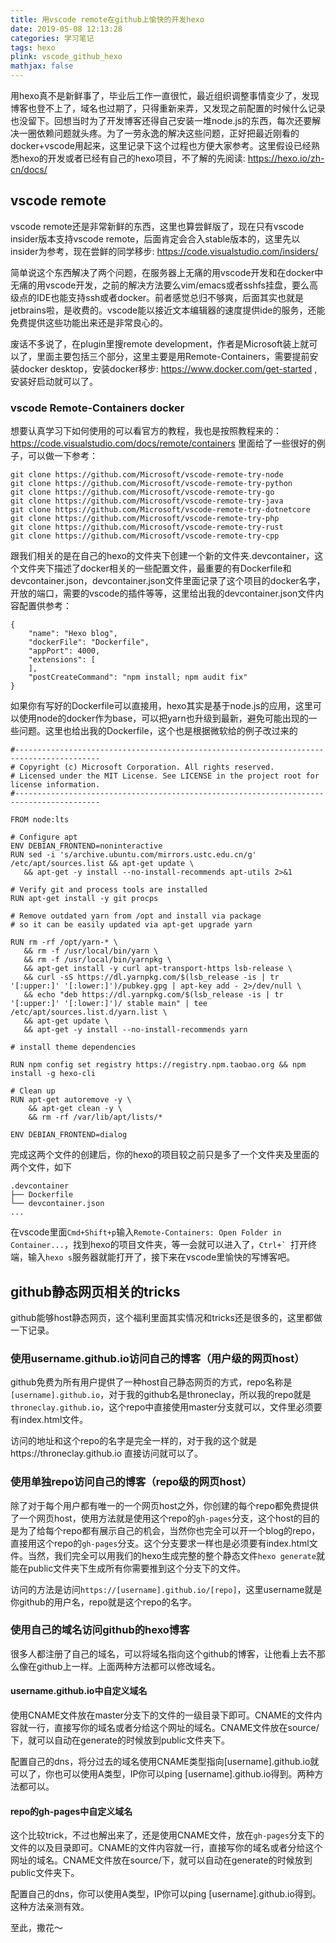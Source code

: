 ```yaml
---
title: 用vscode remote在github上愉快的开发hexo
date: 2019-05-08 12:13:28
categories: 学习笔记
tags: hexo
plink: vscode_github_hexo
mathjax: false
---
```


用hexo真不是新鲜事了，毕业后工作一直很忙，最近组织调整事情变少了，发现博客也登不上了，域名也过期了，只得重新来弄，又发现之前配置的时候什么记录也没留下。回想当时为了开发博客还得自己安装一堆node.js的东西，每次还要解决一圈依赖问题就头疼。为了一劳永逸的解决这些问题，正好把最近刚看的docker+vscode用起来，这里记录下这个过程也方便大家参考。这里假设已经熟悉hexo的开发或者已经有自己的hexo项目，不了解的先阅读: https://hexo.io/zh-cn/docs/

## vscode remote 

vscode remote还是非常新鲜的东西，这里也算尝鲜版了，现在只有vscode insider版本支持vscode remote，后面肯定会合入stable版本的，这里先以insider为参考，现在尝鲜的同学移步: https://code.visualstudio.com/insiders/

简单说这个东西解决了两个问题，在服务器上无痛的用vscode开发和在docker中无痛的用vscode开发，之前的解决方法要么vim/emacs或者sshfs挂盘，要么高级点的IDE也能支持ssh或者docker。前者感觉总归不够爽，后面其实也就是jetbrains啦，是收费的。vscode能以接近文本编辑器的速度提供ide的服务，还能免费提供这些功能出来还是非常良心的。

废话不多说了，在plugin里搜remote development，作者是Microsoft装上就可以了，里面主要包括三个部分，这里主要是用Remote-Containers，需要提前安装docker desktop，安装docker移步: https://www.docker.com/get-started ,安装好启动就可以了。

### vscode Remote-Containers docker

想要认真学习下如何使用的可以看官方的教程，我也是按照教程来的：https://code.visualstudio.com/docs/remote/containers 里面给了一些很好的例子，可以做一下参考：
```
git clone https://github.com/Microsoft/vscode-remote-try-node
git clone https://github.com/Microsoft/vscode-remote-try-python
git clone https://github.com/Microsoft/vscode-remote-try-go
git clone https://github.com/Microsoft/vscode-remote-try-java
git clone https://github.com/Microsoft/vscode-remote-try-dotnetcore
git clone https://github.com/Microsoft/vscode-remote-try-php
git clone https://github.com/Microsoft/vscode-remote-try-rust
git clone https://github.com/Microsoft/vscode-remote-try-cpp
```

跟我们相关的是在自己的hexo的文件夹下创建一个新的文件夹.devcontainer，这个文件夹下描述了docker相关的一些配置文件，最重要的有Dockerfile和devcontainer.json，devcontainer.json文件里面记录了这个项目的docker名字，开放的端口，需要的vscode的插件等等，这里给出我的devcontainer.json文件内容配置供参考：

```
{
    "name": "Hexo blog",
    "dockerFile": "Dockerfile",
    "appPort": 4000,
    "extensions": [
    ],
    "postCreateCommand": "npm install; npm audit fix"
}
```

如果你有写好的Dockerfile可以直接用，hexo其实是基于node.js的应用，这里可以使用node的docker作为base，可以把yarn也升级到最新，避免可能出现的一些问题。这里也给出我的Dockerfile，这个也是根据微软给的例子改过来的

```
#-----------------------------------------------------------------------------------------
# Copyright (c) Microsoft Corporation. All rights reserved.
# Licensed under the MIT License. See LICENSE in the project root for license information.
#-----------------------------------------------------------------------------------------

FROM node:lts

# Configure apt
ENV DEBIAN_FRONTEND=noninteractive
RUN sed -i 's/archive.ubuntu.com/mirrors.ustc.edu.cn/g' /etc/apt/sources.list && apt-get update \
   && apt-get -y install --no-install-recommends apt-utils 2>&1

# Verify git and process tools are installed
RUN apt-get install -y git procps

# Remove outdated yarn from /opt and install via package 
# so it can be easily updated via apt-get upgrade yarn

RUN rm -rf /opt/yarn-* \
   && rm -f /usr/local/bin/yarn \
   && rm -f /usr/local/bin/yarnpkg \
   && apt-get install -y curl apt-transport-https lsb-release \
   && curl -sS https://dl.yarnpkg.com/$(lsb_release -is | tr '[:upper:]' '[:lower:]')/pubkey.gpg | apt-key add - 2>/dev/null \
   && echo "deb https://dl.yarnpkg.com/$(lsb_release -is | tr '[:upper:]' '[:lower:]')/ stable main" | tee /etc/apt/sources.list.d/yarn.list \
   && apt-get update \
   && apt-get -y install --no-install-recommends yarn

# install theme dependencies

RUN npm config set registry https://registry.npm.taobao.org && npm install -g hexo-cli

# Clean up
RUN apt-get autoremove -y \
    && apt-get clean -y \
    && rm -rf /var/lib/apt/lists/*

ENV DEBIAN_FRONTEND=dialog
```

完成这两个文件的创建后，你的hexo的项目较之前只是多了一个文件夹及里面的两个文件，如下
```
.devcontainer
├── Dockerfile
└── devcontainer.json
...
```
在vscode里面```Cmd+Shift+p```输入```Remote-Containers: Open Folder in Container...```，找到hexo的项目文件夹，等一会就可以进入了，```Ctrl+` ```打开终端，输入```hexo s```服务器就能打开了，接下来在vscode里愉快的写博客吧。

## github静态网页相关的tricks
github能够host静态网页，这个福利里面其实情况和tricks还是很多的，这里都做一下记录。

### 使用username.github.io访问自己的博客（用户级的网页host）

github免费为所有用户提供了一种host自己静态网页的方式，repo名称是```[username].github.io```，对于我的github名是throneclay，所以我的repo就是```throneclay.github.io```，这个repo中直接使用master分支就可以，文件里必须要有index.html文件。

访问的地址和这个repo的名字是完全一样的，对于我的这个就是https://throneclay.github.io 直接访问就可以了。

### 使用单独repo访问自己的博客（repo级的网页host）

除了对于每个用户都有唯一的一个网页host之外，你创建的每个repo都免费提供了一个网页host，使用方法就是使用这个repo的```gh-pages```分支，这个host的目的是为了给每个repo都有展示自己的机会，当然你也完全可以开一个blog的repo，直接用这个repo的```gh-pages```分支。这个分支要求一样也是必须要有index.html文件。当然，我们完全可以用我们的hexo生成完整的整个静态文件```hexo generate```就能在public文件夹下生成所有你需要推到这个分支下的文件。

访问的方法是访问```https://[username].github.io/[repo]```，这里username就是你github的用户名，repo就是这个repo的名字。

### 使用自己的域名访问github的hexo博客

很多人都注册了自己的域名，可以将域名指向这个github的博客，让他看上去不那么像在github上一样。上面两种方法都可以修改域名。

#### username.github.io中自定义域名
使用CNAME文件放在master分支下的文件的一级目录下即可。CNAME的文件内容就一行，直接写你的域名或者分给这个网址的域名。CNAME文件放在source/下，就可以自动在generate的时候放到public文件夹下。

配置自己的dns，将分过去的域名使用CNAME类型指向[username].github.io就可以了，你也可以使用A类型，IP你可以ping [username].github.io得到。两种方法都可以。


#### repo的gh-pages中自定义域名

这个比较trick，不过也解出来了，还是使用CNAME文件，放在```gh-pages```分支下的文件的以及目录即可。CNAME的文件内容就一行，直接写你的域名或者分给这个网址的域名。CNAME文件放在source/下，就可以自动在generate的时候放到public文件夹下。

配置自己的dns，你可以使用A类型，IP你可以ping [username].github.io得到。这种方法亲测有效。

至此，撒花～